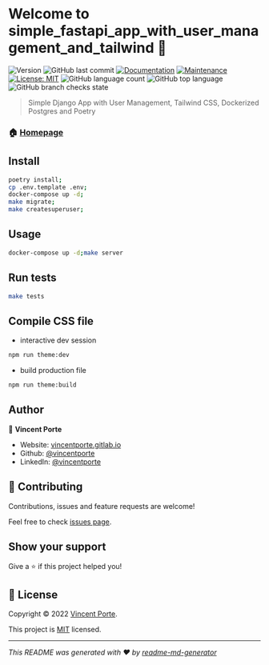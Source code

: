# Welcome to simple_fastapi_app_with_user_management_and_tailwind 👋
![Version](https://img.shields.io/badge/version-1.0.0-blue.svg?cacheSeconds=2592000)
![GitHub last commit](https://img.shields.io/github/last-commit/vincentporte/simple_fastapi_app_with_user_management_and_tailwind)
[![Documentation](https://img.shields.io/badge/documentation-yes-brightgreen.svg)](https://github.com/vincentporte/simple_fastapi_app_with_user_management_and_tailwind#readme)
[![Maintenance](https://img.shields.io/badge/Maintained%3F-yes-green.svg)](https://github.com/vincentporte/simple_fastapi_app_with_user_management_and_tailwind/graphs/commit-activity)
[![License: MIT](https://img.shields.io/github/license/vincentporte/simple_fastapi_app_with_user_management_and_tailwind)](https://github.com/vincentporte/simple_fastapi_app_with_user_management_and_tailwind/blob/master/LICENSE)
![GitHub language count](https://img.shields.io/github/languages/count/vincentporte/simple_fastapi_app_with_user_management_and_tailwind)
![GitHub top language](https://img.shields.io/github/languages/top/vincentporte/simple_fastapi_app_with_user_management_and_tailwind)
![GitHub branch checks state](https://img.shields.io/github/checks-status/vincentporte/simple_fastapi_app_with_user_management_and_tailwind/main)

> Simple Django App with User Management, Tailwind CSS, Dockerized Postgres and Poetry

### 🏠 [Homepage](https://github.com/vincentporte/simple_fastapi_app_with_user_management_and_tailwind#readme)

## Install

```sh
poetry install;
cp .env.template .env;
docker-compose up -d;
make migrate;
make createsuperuser;
```

## Usage

```sh
docker-compose up -d;make server
```

## Run tests

```sh
make tests
```

## Compile CSS file

* interactive dev session

```sh
npm run theme:dev
```

* build production file

```sh
npm run theme:build
```


## Author

👤 **Vincent Porte**

* Website: [vincentporte.gitlab.io](https://vincentporte.gitlab.io)
* Github: [@vincentporte](https://github.com/vincentporte)
* LinkedIn: [@vincentporte](https://linkedin.com/in/vincentporte)

## 🤝 Contributing

Contributions, issues and feature requests are welcome!

Feel free to check [issues page](https://github.com/vincentporte/simple_fastapi_app_with_user_management_and_tailwind/issues).

## Show your support

Give a ⭐️ if this project helped you!


## 📝 License

Copyright © 2022 [Vincent Porte](https://github.com/vincentporte).

This project is [MIT](https://github.com/vincentporte/simple_fastapi_app_with_user_management_and_tailwind/blob/master/LICENSE) licensed.

***
_This README was generated with ❤️ by [readme-md-generator](https://github.com/kefranabg/readme-md-generator)_
